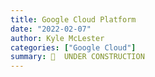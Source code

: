 ```yaml
---
title: Google Cloud Platform
date: "2022-02-07"
author: Kyle McLester
categories: ["Google Cloud"]
summary: 🚧  UNDER CONSTRUCTION
---
```

